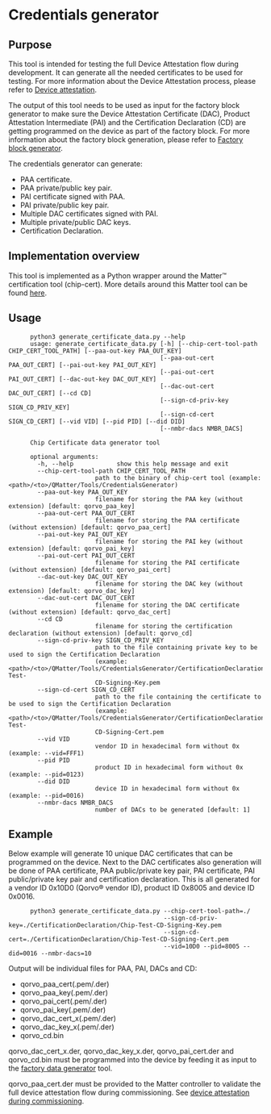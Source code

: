 # Credentials generator

## Purpose

This tool is intended for testing the full Device Attestation flow during development. It can generate all the needed
certificates to be used for testing. For more information about the Device Attestation process, please refer to
[Device attestation](../../Documents/Guides/device_attestation.md).

The output of this tool needs to be used as input for the factory block generator to make sure the Device Attestation
Certificate (DAC), Product Attestation Intermediate (PAI) and the Certification Declaration (CD) are getting
programmed on the device as part of the factory block. For more information about the factory block generation, please
refer to [Factory block generator](../FactoryData/README.md).

The credentials generator can generate:
* PAA certificate.
* PAA private/public key pair.
* PAI certificate signed with PAA.
* PAI private/public key pair.
* Multiple DAC certificates signed with PAI.
* Multiple private/public DAC keys.
* Certification Declaration.


## Implementation overview

This tool is implemented as a Python wrapper around the Matter&trade; certification tool (chip-cert). More details around this
Matter tool can be found [here](https://github.com/Qorvo/connectedhomeip/tree/v1.0.0.0-qorvo/src/tools/chip-cert).

## Usage


```
      python3 generate_certificate_data.py --help
      usage: generate_certificate_data.py [-h] [--chip-cert-tool-path CHIP_CERT_TOOL_PATH] [--paa-out-key PAA_OUT_KEY]
                                          [--paa-out-cert PAA_OUT_CERT] [--pai-out-key PAI_OUT_KEY]
                                          [--pai-out-cert PAI_OUT_CERT] [--dac-out-key DAC_OUT_KEY]
                                          [--dac-out-cert DAC_OUT_CERT] [--cd CD]
                                          [--sign-cd-priv-key SIGN_CD_PRIV_KEY]
                                          [--sign-cd-cert SIGN_CD_CERT] [--vid VID] [--pid PID] [--did DID]
                                          [--nmbr-dacs NMBR_DACS]

      Chip Certificate data generator tool

      optional arguments:
        -h, --help            show this help message and exit
        --chip-cert-tool-path CHIP_CERT_TOOL_PATH
                        path to the binary of chip-cert tool (example: <path>/<to>/QMatter/Tools/CredentialsGenerator)
        --paa-out-key PAA_OUT_KEY
                        filename for storing the PAA key (without extension) [default: qorvo_paa_key]
        --paa-out-cert PAA_OUT_CERT
                        filename for storing the PAA certificate (without extension) [default: qorvo_paa_cert]
        --pai-out-key PAI_OUT_KEY
                        filename for storing the PAI key (without extension) [default: qorvo_pai_key]
        --pai-out-cert PAI_OUT_CERT
                        filename for storing the PAI certificate (without extension) [default: qorvo_pai_cert]
        --dac-out-key DAC_OUT_KEY
                        filename for storing the DAC key (without extension) [default: qorvo_dac_key]
        --dac-out-cert DAC_OUT_CERT
                        filename for storing the DAC certificate (without extension) [default: qorvo_dac_cert]
        --cd CD
                        filename for storing the certification declaration (without extension) [default: qorvo_cd]
        --sign-cd-priv-key SIGN_CD_PRIV_KEY
                        path to the file containing private key to be used to sign the Certification Declaration
                        (example: <path>/<to>/QMatter/Tools/CredentialsGenerator/CertificationDeclaration/Chip-Test-
                        CD-Signing-Key.pem
        --sign-cd-cert SIGN_CD_CERT
                        path to the file containing the certificate to be used to sign the Certification Declaration
                        (example: <path>/<to>/QMatter/Tools/CredentialsGenerator/CertificationDeclaration/Chip-Test-
                        CD-Signing-Cert.pem
        --vid VID
                        vendor ID in hexadecimal form without 0x (example: --vid=FFF1)
        --pid PID
                        product ID in hexadecimal form without 0x (example: --pid=0123)
        --did DID
                        device ID in hexadecimal form without 0x (example: --pid=0016)
        --nmbr-dacs NMBR_DACS
                        number of DACs to be generated [default: 1]
```

## Example

Below example will generate 10 unique DAC certificates that can be programmed on the device. Next to the DAC
certificates also generation will be done of PAA certificate, PAA public/private key pair, PAI certificate, PAI
public/private key pair and certification declaration. This is all generated for a vendor ID 0x10D0
(Qorvo&reg; vendor ID), product ID 0x8005 and device ID 0x0016.


```
      python3 generate_certificate_data.py --chip-cert-tool-path=./
                                           --sign-cd-priv-key=./CertificationDeclaration/Chip-Test-CD-Signing-Key.pem
                                           --sign-cd-cert=./CertificationDeclaration/Chip-Test-CD-Signing-Cert.pem
                                           --vid=10D0 --pid=8005 --did=0016 --nmbr-dacs=10
```

Output will be individual files for PAA, PAI, DACs and CD:
* qorvo_paa_cert(.pem/.der)
* qorvo_paa_key(.pem/.der)
* qorvo_pai_cert(.pem/.der)
* qorvo_pai_key(.pem/.der)
* qorvo_dac_cert_x(.pem/.der)
* qorvo_dac_key_x(.pem/.der)
* qorvo_cd.bin

qorvo_dac_cert_x.der, qorvo_dac_key_x.der, qorvo_pai_cert.der and qorvo_cd.bin must be programmed into the device
by feeding it as input to the [factory data generator](../FactoryData/) tool.

qorvo_paa_cert.der must be provided to the Matter controller to validate the full device attestation flow during commissioning.
See [device attestation during commissioning](../../Documents/Guides/commissioning_posix_cli_chiptool.md#device-attestation).
